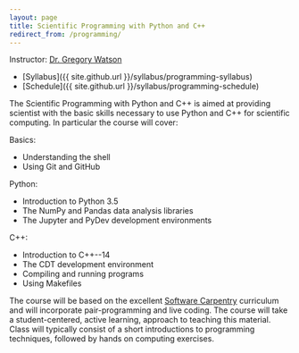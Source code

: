 ```yaml
---
layout: page
title: Scientific Programming with Python and C++
redirect_from: /programming/
---
```


Instructor: [Dr. Gregory Watson](mailto:watsongr@ornl.gov)

* [Syllabus]({{ site.github.url }}/syllabus/programming-syllabus)
* [Schedule]({{ site.github.url }}/syllabus/programming-schedule)

The Scientific Programming with Python and C++ is aimed at providing 
scientist with the basic skills necessary to use Python and C++ for
scientific computing. In particular the course will cover:

Basics:
* Understanding the shell
* Using Git and GitHub

Python:
* Introduction to Python 3.5
* The NumPy and Pandas data analysis libraries
* The Jupyter and PyDev development environments

C++:
* Introduction to C++--14
* The CDT development environment
* Compiling and running programs
* Using Makefiles

The course will be based on the excellent [Software Carpentry](http://software-carpentry.org/) 
curriculum and will incorporate pair-programming and live coding. The course will take a
student-centered, active learning, approach to teaching this material. Class
will typically consist of a short introductions to programming techniques, followed by 
hands on computing exercises.
